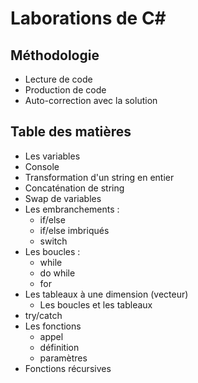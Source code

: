 # Laborations de C#

## Méthodologie

- Lecture de code
- Production de code
- Auto-correction avec la solution

## Table des matières

- Les variables
- Console
- Transformation d'un string en entier
- Concaténation de string
- Swap de variables
- Les embranchements :
  - if/else
  - if/else imbriqués
  - switch
- Les boucles :
  - while
  - do while
  - for
- Les tableaux à une dimension (vecteur)
  - Les boucles et les tableaux
- try/catch
- Les fonctions
  - appel
  - définition
  - paramètres
- Fonctions récursives
